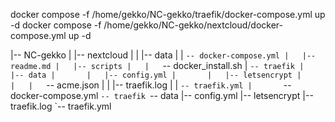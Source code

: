 docker compose -f /home/gekko/NC-gekko/traefik/docker-compose.yml up -d
docker compose -f /home/gekko/NC-gekko/nextcloud/docker-compose.yml up -d

|-- NC-gekko
|   |-- nextcloud
|   |   |-- data
|   |   `-- docker-compose.yml
|   |-- readme.md
|   |-- scripts
|   |   `-- docker_install.sh
|   `-- traefik
|       |-- data
|       |   |-- config.yml
|       |   |-- letsencrypt
|       |   |   `-- acme.json
|       |   |-- traefik.log
|       |   `-- traefik.yml
|       `-- docker-compose.yml
`-- traefik
    `-- data
|-- config.yml
|-- letsencrypt
|-- traefik.log
`-- traefik.yml
